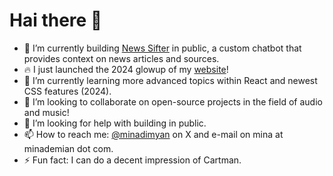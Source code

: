 # Hai there 👋

<!--
**minademian/minademian** is a ✨ _special_ ✨ repository because its `README.md` (this file) appears on your GitHub profile.

Here are some ideas to get you started:

- 🔭 I’m currently working on ...
- 🌱 I’m currently learning ...
- 👯 I’m looking to collaborate on ...
- 🤔 I’m looking for help with ...
- 💬 Ask me about ...
- 📫 How to reach me: ...
- ⚡ Fun fact: ...
-->

- 🔭 I’m currently building [News Sifter](https://github.com/minademian/newssifter) in public, a custom chatbot that provides context on news articles and sources.
- 🔥 I just launched the 2024 glowup of my [website](https://minademian.com)!
- 🌱 I’m currently learning more advanced topics within React and newest CSS features (2024).
- 👯 I’m looking to collaborate on open-source projects in the field of audio and music!
- 🤔 I’m looking for help with building in public.
- 📫 How to reach me: [@minadimyan](twitter.com/minadimyan) on X and e-mail on mina at minademian dot com.
- ⚡ Fun fact: I can do a decent impression of Cartman.

